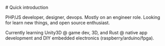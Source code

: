 # Quick introduction

PHP/JS developer, designer, devops. Mostly on an engineer role. Looking for learn new things, and open source enthusiast.

Currently learning Unity3D @ game dev, 3D, and Rust @ native app development and DIY embedded electronics (raspberry/arduino/fpga).
